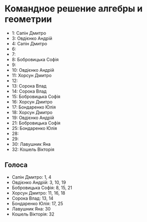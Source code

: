 # Командное решение алгебры и геометрии

-  1: Сапін Дмитро
-  3: Овдієнко Андрій
-  4: Сапін Дмитро
-  6: 
-  7: 
-  8: Бобровицька Софія
-  9: 
- 10: Овдієнко Андрій
- 11: Хорсун Дмитро
- 12: 
- 13: Сорока Влад
- 14: Сорока Влад
- 15: Бобровицька Софія
- 16: Хорсун Дмитро
- 17: Бондаренко Юлія
- 18: Хорсун Дмитро
- 19: Овдієнко Андрій
- 21: Бобровицька Софія
- 25: Бондаренко Юлія
- 28: 
- 29: 
- 30: Лавушник Яна
- 32: Кошель Вікторія

## Голоса

- Сапін Дмитро:      1, 4
- Овдієнко Андрій:   3, 10, 19
- Бобровицька Софія: 8, 15, 21
- Хорсун Дмитро:     11, 16, 18
- Сорока Влад:       13, 14
- Бондаренко Юлія:   17, 25
- Лавушник Яна:      30
- Кошель Вікторія:   32
